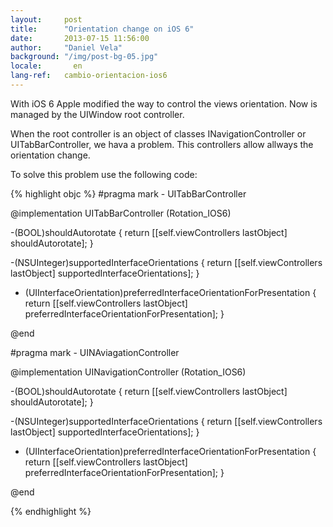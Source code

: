 ```yaml
---
layout:     post
title:      "Orientation change on iOS 6"
date:       2013-07-15 11:56:00
author:     "Daniel Vela"
background: "/img/post-bg-05.jpg"
locale:       en
lang-ref:   cambio-orientacion-ios6
---
```


With iOS 6 Apple modified the way to control the views orientation. Now is managed by the UIWindow root controller.

When the root controller is an object of classes INavigationController or UITabBarController, we hava a problem. This controllers allow allways the orientation change.

To solve this problem use the following code:

{% highlight objc %}
#pragma mark - UITabBarController

@implementation UITabBarController (Rotation_IOS6)

-(BOOL)shouldAutorotate
{
    return [[self.viewControllers lastObject] shouldAutorotate];
}

-(NSUInteger)supportedInterfaceOrientations
{
    return [[self.viewControllers lastObject] supportedInterfaceOrientations];
}

- (UIInterfaceOrientation)preferredInterfaceOrientationForPresentation
{
    return [[self.viewControllers lastObject] preferredInterfaceOrientationForPresentation];
}

@end

#pragma mark - UINAviagationController

@implementation UINavigationController (Rotation_IOS6)

-(BOOL)shouldAutorotate
{
    return [[self.viewControllers lastObject] shouldAutorotate];
}

-(NSUInteger)supportedInterfaceOrientations
{
    return [[self.viewControllers lastObject] supportedInterfaceOrientations];
}

- (UIInterfaceOrientation)preferredInterfaceOrientationForPresentation
{
    return [[self.viewControllers lastObject] preferredInterfaceOrientationForPresentation];
}

@end

{% endhighlight %}